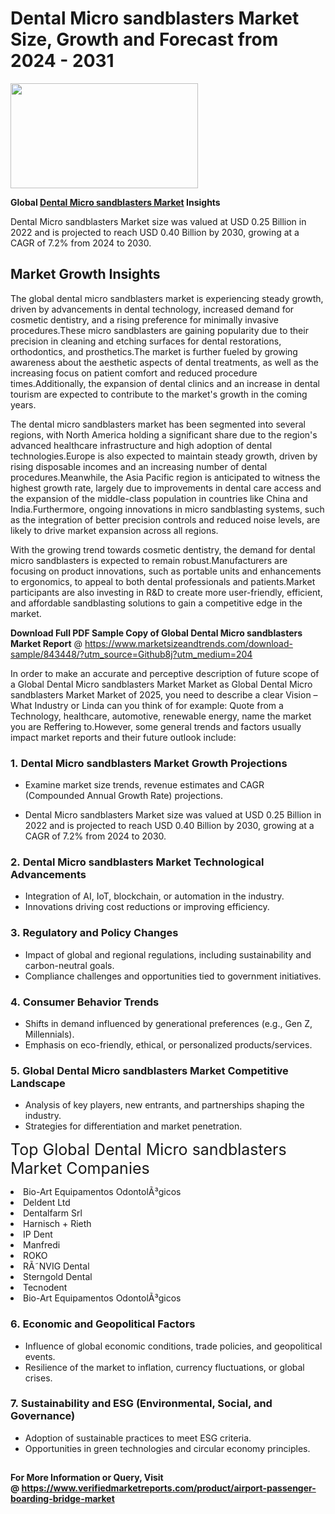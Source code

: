 <H1>Dental Micro sandblasters Market Size, Growth and Forecast from 2024 - 2031</H1><img class="aligncenter size-medium wp-image-584254" src="https://thirdeyenews.in/wp-content/uploads/2024/09/Global-Market-Research-300x168.jpeg" alt="" width="300" height="168" /><p><strong>Global&nbsp;<a href="https://www.marketsizeandtrends.com/download-sample/843448/?utm_source=Github8j?utm_medium=204">Dental Micro sandblasters Market</a> Insights</strong></p><p>Dental Micro sandblasters Market size was valued at USD 0.25 Billion in 2022 and is projected to reach USD 0.40 Billion by 2030, growing at a CAGR of 7.2% from 2024 to 2030.</p><p><h2>Market Growth Insights</h2> <p>The global dental micro sandblasters market is experiencing steady growth, driven by advancements in dental technology, increased demand for cosmetic dentistry, and a rising preference for minimally invasive procedures.These micro sandblasters are gaining popularity due to their precision in cleaning and etching surfaces for dental restorations, orthodontics, and prosthetics.The market is further fueled by growing awareness about the aesthetic aspects of dental treatments, as well as the increasing focus on patient comfort and reduced procedure times.Additionally, the expansion of dental clinics and an increase in dental tourism are expected to contribute to the market's growth in the coming years.</p> <p>The dental micro sandblasters market has been segmented into several regions, with North America holding a significant share due to the region's advanced healthcare infrastructure and high adoption of dental technologies.Europe is also expected to maintain steady growth, driven by rising disposable incomes and an increasing number of dental procedures.Meanwhile, the Asia Pacific region is anticipated to witness the highest growth rate, largely due to improvements in dental care access and the expansion of the middle-class population in countries like China and India.Furthermore, ongoing innovations in micro sandblasting systems, such as the integration of better precision controls and reduced noise levels, are likely to drive market expansion across all regions.<p>With the growing trend towards cosmetic dentistry, the demand for dental micro sandblasters is expected to remain robust.Manufacturers are focusing on product innovations, such as portable units and enhancements to ergonomics, to appeal to both dental professionals and patients.Market participants are also investing in R&D to create more user-friendly, efficient, and affordable sandblasting solutions to gain a competitive edge in the market.</p> <p><span class=""><strong>Download Full PDF Sample Copy of Global Dental Micro sandblasters Market Report</strong> @ <a href="https://www.marketsizeandtrends.com/download-sample/843448/?utm_source=Github8j?utm_medium=204" target="_blank">https://www.marketsizeandtrends.com/download-sample/843448/?utm_source=Github8j?utm_medium=204</a></span></p><p>In order to make an accurate and perceptive description of future scope of a Global&nbsp;Dental Micro sandblasters Market Market as Global&nbsp;Dental Micro sandblasters Market Market of 2025, you need to describe a clear Vision &ndash; What Industry or Linda can you think of for example: Quote from a Technology, healthcare, automotive, renewable energy, name the market you are Reffering to.However, some general trends and factors usually impact market reports and their future outlook include:</p><h3>1.&nbsp;<strong>Dental Micro sandblasters Market Growth Projections</strong></h3><ul><li>Examine market size trends, revenue estimates and CAGR (Compounded Annual Growth Rate) projections.</li><li><p>Dental Micro sandblasters Market size was valued at USD 0.25 Billion in 2022 and is projected to reach USD 0.40 Billion by 2030, growing at a CAGR of 7.2% from 2024 to 2030.</p></li></ul><h3>2.&nbsp;<strong>Dental Micro sandblasters Market Technological Advancements</strong></h3><ul><li>Integration of AI, IoT, blockchain, or automation in the industry.</li><li>Innovations driving cost reductions or improving efficiency.</li></ul><h3>3.&nbsp;<strong>Regulatory and Policy Changes</strong></h3><ul><li>Impact of global and regional regulations, including sustainability and carbon-neutral goals.</li><li>Compliance challenges and opportunities tied to government initiatives.</li></ul><h3>4.&nbsp;<strong>Consumer Behavior Trends</strong></h3><ul><li>Shifts in demand influenced by generational preferences (e.g., Gen Z, Millennials).</li><li>Emphasis on eco-friendly, ethical, or personalized products/services.</li></ul><h3>5.&nbsp;<strong>Global Dental Micro sandblasters Market Competitive Landscape</strong></h3><ul><li>Analysis of key players, new entrants, and partnerships shaping the industry.</li><li>Strategies for differentiation and market penetration.</li></ul><p data-pm-slice="1 1 []"><span style="color: inherit; font-family: inherit; font-size: 25px;">Top Global Dental Micro sandblasters Market Companies</span></p><div class="" data-test-id=""><p><li>Bio-Art Equipamentos OdontolÃ³gicos</li><li> Deldent Ltd</li><li> Dentalfarm Srl</li><li> Harnisch + Rieth</li><li> IP Dent</li><li> Manfredi</li><li> ROKO</li><li> RÃ˜NVIG Dental</li><li> Sterngold Dental</li><li> Tecnodent</li><li> Bio-Art Equipamentos OdontolÃ³gicos</li></p></div><h3>6.&nbsp;<strong>Economic and Geopolitical Factors</strong></h3><ul><li>Influence of global economic conditions, trade policies, and geopolitical events.</li><li>Resilience of the market to inflation, currency fluctuations, or global crises.</li></ul><h3>7.&nbsp;<strong>Sustainability and ESG (Environmental, Social, and Governance)</strong></h3><ul><li>Adoption of sustainable practices to meet ESG criteria.</li><li>Opportunities in green technologies and circular economy principles.</li></ul><h2><strong style="font-size: 14px;">For More Information or Query, Visit @&nbsp;</strong><a style="background-color: #ffffff; font-size: 14px;" href="https://www.marketsizeandtrends.com/report/dental-micro-sandblasters-market/" target="_blank">https://www.verifiedmarketreports.com/product/airport-passenger-boarding-bridge-market</a></h2>
